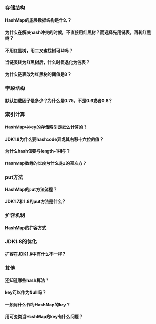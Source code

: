 ### 存储结构

#### HashMap的底层数据结构是什么？

#### 为什么在解决hash冲突的时候，不直接用红黑树？而选择先用链表，再转红黑树？

#### 不用红黑树，用二叉查找树可以吗？

#### 当链表转为红黑树后，什么时候退化为链表？

#### 为什么链表改为红黑树的阈值是8？

### 字段结构

#### 默认加载因子是多少？为什么是0.75，不是0.6或者0.8？

### 索引计算

#### HashMap中key的存储索引是怎么计算的？

#### JDK1.8为什么要hashcode异或其右移十六位的值？

#### 为什么hash值要与length-1相与？

#### HashMap数组的长度为什么是2的幂次方？

### put方法

#### HashMap的put方法流程？

#### JDK1.7和1.8的put方法是什么？

### 扩容机制

#### HashMap的扩容方式

### JDK1.8的优化

#### 扩容在JDK1.8中有什么不一样？

### 其他

#### 还知道哪些hash算法？

#### key可以作为Null吗？

#### 一般用什么作为HashMap的key？

#### 用可变类当HashMap的key有什么问题？

